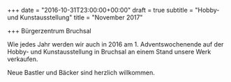 +++
date = "2016-10-31T23:00:00+00:00"
draft = true
subtitle = "Hobby- und Kunstausstellung"
title = "November 2017"

+++
Bürgerzentrum Bruchsal

Wie jedes Jahr werden wir auch in 2016 am 1. Adventswochenende auf der Hobby- und Kunstausstellung in Bruchsal an einem Stand unsere Werk verkaufen.

Neue Bastler und Bäcker sind herzlich willkommen.
